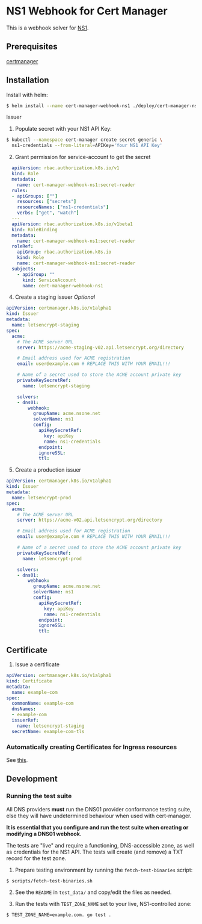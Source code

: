 # NS1 Webhook for Cert Manager

This is a webhook solver for [NS1](http://ns1.com).

## Prerequisites

[certmanager](https://github.com/jetstack/cert-manager)

## Installation

Install with helm:

```bash
$ helm install --name cert-manager-webhook-ns1 ./deploy/cert-manager-ns1-webhook
```

Issuer

1. Populate secret with your NS1 API Key:

```bash
$ kubectl --namespace cert-manager create secret generic \
  ns1-credentials --from-literal=APIKey='Your NS1 API Key'
```

2. Grant permission for service-account to get the secret
```yaml
  apiVersion: rbac.authorization.k8s.io/v1
  kind: Role
  metadata:
    name: cert-manager-webhook-ns1:secret-reader
  rules:
  - apiGroups: [""]
    resources: ["secrets"]
    resourceNames: ["ns1-credentials"]
    verbs: ["get", "watch"]
  ---
  apiVersion: rbac.authorization.k8s.io/v1beta1
  kind: RoleBinding
  metadata:
    name: cert-manager-webhook-ns1:secret-reader
  roleRef:
    apiGroup: rbac.authorization.k8s.io
    kind: Role
    name: cert-manager-webhook-ns1:secret-reader
  subjects:
    - apiGroup: ""
      kind: ServiceAccount
      name: cert-manager-webhook-ns1
```

4. Create a staging issuer *Optional*
```yaml
apiVersion: certmanager.k8s.io/v1alpha1
kind: Issuer
metadata:
  name: letsencrypt-staging
spec:
  acme:
    # The ACME server URL
    server: https://acme-staging-v02.api.letsencrypt.org/directory

    # Email address used for ACME registration
    email: user@example.com # REPLACE THIS WITH YOUR EMAIL!!!

    # Name of a secret used to store the ACME account private key
    privateKeySecretRef:
      name: letsencrypt-staging

    solvers:
    - dns01:
        webhook:
          groupName: acme.nsone.net
          solverName: ns1
          config:
            apiKeySecretRef:
              key: apiKey
              name: ns1-credentials
            endpoint:
            ignoreSSL:
            ttl:
```

5. Create a production issuer
```yaml
apiVersion: certmanager.k8s.io/v1alpha1
kind: Issuer
metadata:
  name: letsencrypt-prod
spec:
  acme:
    # The ACME server URL
    server: https://acme-v02.api.letsencrypt.org/directory

    # Email address used for ACME registration
    email: user@example.com # REPLACE THIS WITH YOUR EMAIL!!!

    # Name of a secret used to store the ACME account private key
    privateKeySecretRef:
      name: letsencrypt-prod

    solvers:
    - dns01:
        webhook:
          groupName: acme.nsone.net
          solverName: ns1
          config:
            apiKeySecretRef:
              key: apiKey
              name: ns1-credentials
            endpoint:
            ignoreSSL:
            ttl:
```

## Certificate

1. Issue a certificate
```yaml
apiVersion: certmanager.k8s.io/v1alpha1
kind: Certificate
metadata:
  name: example-com
spec:
  commonName: example-com
  dnsNames:
  - example-com
  issuerRef:
    name: letsencrypt-staging
  secretName: example-com-tls
```

### Automatically creating Certificates for Ingress resources

See [this](https://docs.cert-manager.io/en/latest/tasks/issuing-certificates/ingress-shim.html).

## Development

### Running the test suite

All DNS providers **must** run the DNS01 provider conformance testing suite,
else they will have undetermined behaviour when used with cert-manager.

**It is essential that you configure and run the test suite when creating or
modifying a DNS01 webhook.**

The tests are "live" and require a functioning, DNS-accessible zone, as well as
credentials for the NS1 API. The tests will create (and remove) a TXT record
for the test zone.

1. Prepare testing environment by running the `fetch-test-binaries` script:

```bash
$ scripts/fetch-test-binaries.sh
```

2. See the `README` in `test_data/` and copy/edit the files as needed.

3. Run the tests with `TEST_ZONE_NAME` set to your live, NS1-controlled zone:

```bash
$ TEST_ZONE_NAME=example.com. go test .
```
